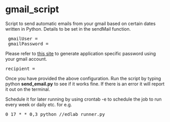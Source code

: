 gmail_script
============

Script to send automatic emails from your gmail based on certain dates written in Python.
Details to be set in the sendMail function. 
<pre>
 gmailUser = <GMAIL USER ACCOUNT>
 gmailPassword = <GMAIL PASSWORD/APPLICATION SPECIFIC PASSWORD>
</pre>
Please refer to <a href="https://support.google.com/mail/answer/1173270?hl=en">this site</a> to generate application specific password using your gmail account. 
<pre>
recipient = <email to which the email should be sent to>
</pre>


Once you have provided the above configuration. Run the script by typing python <b>send_email.py</b> to see if it works fine. 
If there is an error it will report it out on the terminal.

Schedule it for later running by using crontab -e to schedule the job to run every week or daily etc. 
for e.g. 
<pre>
0 17 * * 0,3 python /<PATH TO THE FILE>/edlab_runner.py
</pre>
